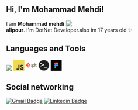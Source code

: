 <h2> Hi, I'm Mohammad Mehdi! </h2>


<img align='right' src="https://img.wallpapersafari.com/desktop/1600/900/3/15/TUYHOA.jpg" width="340">

I am <b>Mohammad mehdi alipour</b>.
I'm DotNet Developer.also im 17 years old :sparkles: <br>

## Languages and Tools

<code><img height="30" src="https://raw.githubusercontent.com/github/explore/80688e429a7d4ef2fca1e82350fe8e3517d3494d/topics/nodejs/c-sharp.png"></code>
<code><img height="30" src="https://raw.githubusercontent.com/github/explore/80688e429a7d4ef2fca1e82350fe8e3517d3494d/topics/javascript/javascript.png"></code>
<code><img height="30" src="https://raw.githubusercontent.com/github/explore/80688e429a7d4ef2fca1e82350fe8e3517d3494d/topics/git/git.png"></code>
<code><img height="30" src="https://raw.githubusercontent.com/github/explore/80688e429a7d4ef2fca1e82350fe8e3517d3494d/topics/terminal/terminal.png"></code>
<code><img height="30" src="https://raw.githubusercontent.com/github/explore/05d0f0dfceafd861bdf2b53559399dae7b2e2d8b/topics/figma/figma.png"></code>

## Social networking

[![Gmail Badge](https://img.shields.io/badge/-meysam.khanbabaie@gmail.com-c14438?style=flat&logo=Gmail&logoColor=white&link=mailto:meysam.khanbabaie@gmail.com)](mailto:meysam.khanbabaie@gmail.com)
[![Linkedin Badge](https://img.shields.io/badge/-Meysam%20Khanbabaie-0072b1?style=flat&logo=Linkedin&logoColor=white&link=https://linkedin.com/in/meyshad/)](https://linkedin.com/in/meyshad/) 
<!-- [![WhatsApp Badge](https://img.shields.io/badge/-WhatsApp-25D366?style=flat&logo=whatsapp&logoColor=white&link=https://wa.me/989014515051)](https://wa.me/+989014515051) -->


<!---
meyshad/meyshad is a ✨ special ✨ repository because its `README.md` (this file) appears on your GitHub profile.
You can click the Preview link to take a look at your changes.
--->
